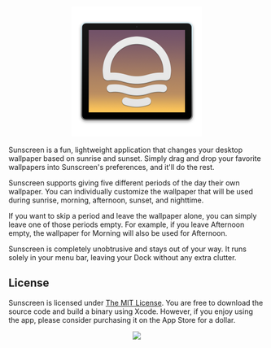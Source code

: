 <div align="center">
  <img src="/images/icon.png" width="256"/>
</div>

Sunscreen is a fun, lightweight application that changes your desktop wallpaper based on sunrise and sunset. Simply drag and drop your favorite wallpapers into Sunscreen's preferences, and it'll do the rest.

Sunscreen supports giving five different periods of the day their own wallpaper. You can individually customize the wallpaper that will be used during sunrise, morning, afternoon, sunset, and nighttime.

If you want to skip a period and leave the wallpaper alone, you can simply leave one of those periods empty. For example, if you leave Afternoon empty, the wallpaper for Morning will also be used for Afternoon.

Sunscreen is completely unobtrusive and stays out of your way. It runs solely in your menu bar, leaving your Dock without any extra clutter.

## License

Sunscreen is licensed under [The MIT License](/LICENSE). You are free to download the source code and build a binary using Xcode. However, if you enjoy using the app, please consider purchasing it on the App Store for a dollar.

<div align="center">
  <a href="https://itunes.apple.com/us/app/sunscreen/id1086160282?mt=12">
    <img src="https://cdn.rawgit.com/davidcelis/Sunscreen/master/images/app-store.svg">
  </a>
</div>
